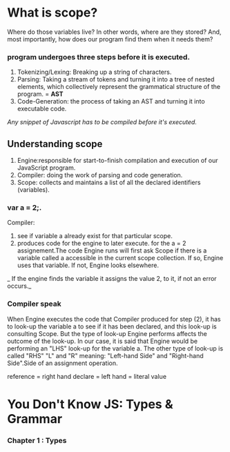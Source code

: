 # What is scope?

Where do those variables live? In other words, where are they stored? And, most importantly, 
how does our program find them when it needs them?

### program undergoes three steps before it is executed.
1. Tokenizing/Lexing: Breaking up a string of characters.
2. Parsing: Taking a stream of tokens  and turning it into a tree of nested elements, which collectively represent 
the grammatical structure of the program. = **AST**
3. Code-Generation: the process of taking an AST and turning it into executable code.

_Any snippet of Javascript has to be compiled before it's executed._

## Understanding scope

1. Engine:responsible for start-to-finish compilation and execution of our JavaScript program.
2. Compiler: doing the work of parsing and code generation.
3. Scope: collects and maintains a list of all the declared identifiers (variables).

### var a = 2;.


Compiler:
1. see if variable a already exist for that particular scope.
2. produces code for the engine to later execute. for the a = 2 assignement.The code Engine runs will first ask Scope if there is a variable called a accessible in the current scope collection. 
If so, Engine uses that variable. If not, Engine looks elsewhere.

_ If the engine finds the variable it assigns the value 2, to it, if not an error occurs._

### Compiler speak

When Engine executes the code that Compiler produced for step (2), it has to look-up the variable a to see if it has been declared, 
and this look-up is consulting Scope. But the type of look-up Engine performs affects the outcome of the look-up.
In our case, it is said that Engine would be performing an "LHS" look-up for the variable a. 
The other type of look-up is called "RHS"
 "L" and "R" meaning: "Left-hand Side" and "Right-hand Side".Side of an assignment operation.

reference = right hand
declare = left hand = literal value 


# You Don't Know JS: Types & Grammar
### Chapter 1 : Types




